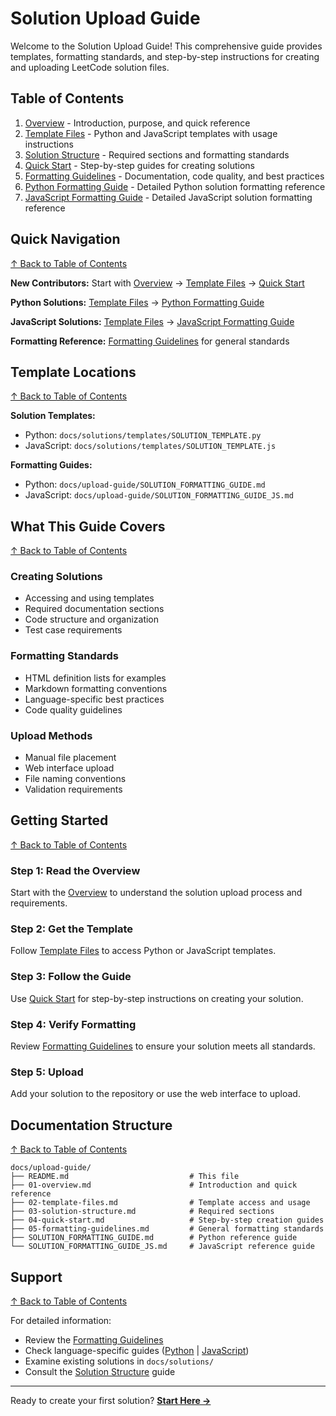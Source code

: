 # Solution Upload Guide

Welcome to the Solution Upload Guide! This comprehensive guide provides templates, formatting standards, and step-by-step instructions for creating and uploading LeetCode solution files.

## Table of Contents

1. [Overview](01-overview.md) - Introduction, purpose, and quick reference
2. [Template Files](02-template-files.md) - Python and JavaScript templates with usage instructions
3. [Solution Structure](03-solution-structure.md) - Required sections and formatting standards
4. [Quick Start](04-quick-start.md) - Step-by-step guides for creating solutions
5. [Formatting Guidelines](05-formatting-guidelines.md) - Documentation, code quality, and best practices
6. [Python Formatting Guide](SOLUTION_FORMATTING_GUIDE.md) - Detailed Python solution formatting reference
7. [JavaScript Formatting Guide](SOLUTION_FORMATTING_GUIDE_JS.md) - Detailed JavaScript solution formatting reference

## Quick Navigation
[↑ Back to Table of Contents](#table-of-contents)

**New Contributors:** Start with [Overview](01-overview.md) → [Template Files](02-template-files.md) → [Quick Start](04-quick-start.md)

**Python Solutions:** [Template Files](02-template-files.md) → [Python Formatting Guide](SOLUTION_FORMATTING_GUIDE.md)

**JavaScript Solutions:** [Template Files](02-template-files.md) → [JavaScript Formatting Guide](SOLUTION_FORMATTING_GUIDE_JS.md)

**Formatting Reference:** [Formatting Guidelines](05-formatting-guidelines.md) for general standards

## Template Locations
[↑ Back to Table of Contents](#table-of-contents)

**Solution Templates:**
- Python: `docs/solutions/templates/SOLUTION_TEMPLATE.py`
- JavaScript: `docs/solutions/templates/SOLUTION_TEMPLATE.js`

**Formatting Guides:**
- Python: `docs/upload-guide/SOLUTION_FORMATTING_GUIDE.md`
- JavaScript: `docs/upload-guide/SOLUTION_FORMATTING_GUIDE_JS.md`

## What This Guide Covers
[↑ Back to Table of Contents](#table-of-contents)

### Creating Solutions
- Accessing and using templates
- Required documentation sections
- Code structure and organization
- Test case requirements

### Formatting Standards
- HTML definition lists for examples
- Markdown formatting conventions
- Language-specific best practices
- Code quality guidelines

### Upload Methods
- Manual file placement
- Web interface upload
- File naming conventions
- Validation requirements

## Getting Started
[↑ Back to Table of Contents](#table-of-contents)

### Step 1: Read the Overview
Start with the [Overview](01-overview.md) to understand the solution upload process and requirements.

### Step 2: Get the Template
Follow [Template Files](02-template-files.md) to access Python or JavaScript templates.

### Step 3: Follow the Guide
Use [Quick Start](04-quick-start.md) for step-by-step instructions on creating your solution.

### Step 4: Verify Formatting
Review [Formatting Guidelines](05-formatting-guidelines.md) to ensure your solution meets all standards.

### Step 5: Upload
Add your solution to the repository or use the web interface to upload.

## Documentation Structure
[↑ Back to Table of Contents](#table-of-contents)

```
docs/upload-guide/
├── README.md                           # This file
├── 01-overview.md                      # Introduction and quick reference
├── 02-template-files.md                # Template access and usage
├── 03-solution-structure.md            # Required sections
├── 04-quick-start.md                   # Step-by-step creation guides
├── 05-formatting-guidelines.md         # General formatting standards
├── SOLUTION_FORMATTING_GUIDE.md        # Python reference guide
└── SOLUTION_FORMATTING_GUIDE_JS.md     # JavaScript reference guide
```

## Support
[↑ Back to Table of Contents](#table-of-contents)

For detailed information:
- Review the [Formatting Guidelines](05-formatting-guidelines.md)
- Check language-specific guides ([Python](SOLUTION_FORMATTING_GUIDE.md) | [JavaScript](SOLUTION_FORMATTING_GUIDE_JS.md))
- Examine existing solutions in `docs/solutions/`
- Consult the [Solution Structure](03-solution-structure.md) guide

---

Ready to create your first solution? **[Start Here →](01-overview.md)**
